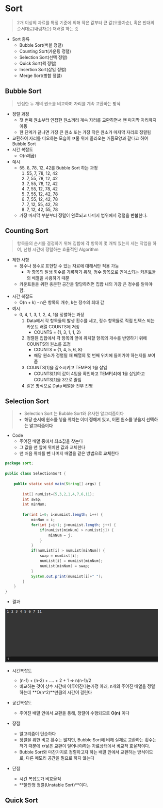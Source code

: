 # Sort

> 2개 이상의 자료를 특정 기준에 의해 작은 값부터 큰 값(오름차순), 혹은 반대의 순서대로(내림차순) 재배열 하는 것



* Sort 종류
  * Bubble Sort(버블 정렬)
  * Counting Sort(카운팅 정렬)
  * Selection Sort(선택 정렬)
  * Quick Sort(퀵 정렬)
  * Insertion Sort(삽입 정렬)
  * Merge Sort(병합 정렬)



## Bubble Sort

> 인접한 두 개의 원소를 비교하며 자리를 계속 교환하는 방식

* 정렬 과정
  * 첫 번째 원소부터 인접한 원소끼리 계속 자리를 교환하면서 맨 마지막 자리까지 이동
  * 한 단계가 끝나면 가장 큰 원소 또는 가장 작은 원소가 마지막 자리로 정렬됨
* 교환하여 자리를 디오하는 모습이 ㅉ물 위에 올라오는 거품모양과 같다고 하여  Bubble Sort
* 시간 복잡도
  * O(n제곱)
* 예시
  * 55, 8, 78, 12, 42를 Bubble Sort 하는 과정
    1. 55, 7, 78, 12, 42
    2. 7, 55, 78, 12, 42
    3. 7, 55, 78, 12, 42
    4. 7, 55, 12, 78, 42
    5. 7, 55, 12, 42, 78
    6. 7, 55, 12, 42, 78
    7. 7, 12, 55, 42, 78
    8. 7, 12, 42, 55, 78
  * 가장 마지막 부분부터 정렬이 완료되고 나머지 범위에서 정렬을 반봅한다.



## Counting Sort

> 항목들의 순서를 결정하기 위해 집합에 각 항목이 몇 개씩 있는지 세는 작업을 하여, 선형 시간에 정렬하는 효율적인 Algorithm

* 제한 사항
  * 정수나 정수로 표현할 수 있는 자료에 대해서만 적용 가능
    * 각 항목의 발생 회수를 기록하기 위해, 정수 항목으로 인덱스되는 카운트들의 배열을 사용하기 때문
  * 카운트들을 위한 충분한 공간을 할당하려면 집합 내의 가장 큰 정수를 알아야 함.
* 시간 복잡도
  * O(n + k) - n은 항목의 개수, k는 정수의 최대 값
* 예시
  * 0, 4, 1, 3, 1, 2, 4, 1을 정렬하는 과정
    1. Data에서 각 항목들의 발생 횟수를 세고, 정수 항목들로 직접 인덱스 되는 카운트 배열 COUNTS에 저장
       - COUNTS = {1, 3, 1, 1, 2}
    2. 정렬된 집합에서 각 항목의 앞에 위치할 항목의 개수를 반영하기 위해 COUNTS의 원소를 조정
       - COUNTS = {1, 4, 5, 6, 8}
       - 해당 원소가 정렬될 때 배열의 몇 번째 위치에 들어가야 하는지를 보여줌
    3. COUNTS[1]을 감소시키고 TEMP에 1을 삽입
       - COUNTS[1]의 값이 4임을 확인하고 TEMP[4]에 1을 삽입하고 COUNTS[1]을 3으로 줄임
    4. 같은 방식으로 Data 배열을 전부 진행



## Selection Sort

> * Selection Sort 는 Bubble Sort와 유사한 알고리즘이다
> * **해당 순서에 원소를 넣을 위치는 이미 정해져 있고, 어떤 원소를 넣을지 선택하는 알고리즘이다**



* Code
  * 주어진 배열 중에서 최소값을 찾는다
  * 그 값을 맨 앞에 위치한 값과 교체한다
  * 맨 처음 위치를 뺀 나머지 배열을 같은 방법으로 교체한다

```java
package sort;

public class SelectionSort {

	public static void main(String[] args) {
		
		int[] numList={5,3,2,1,4,7,6,11};
		int swap;
		int minNum;
		
		for(int i=0; i<numList.length; i++) {
			minNum = i;
			for(int j=i+1; j<numList.length; j++) {
				if(numList[minNum] > numList[j]) {
					minNum = j;
				}
			}
			if(numList[i] > numList[minNum]) {
				swap = numList[i];
				numList[i] = numList[minNum];
				numList[minNum] = swap;
			}
			System.out.print(numList[i]+" ");
		}
	}
}
```

* 결과

![image-20200806111410297](Sort.assets/image-20200806111410297.png) 



* 시간복잡도
  * (n-1) + (n-2) + .... + 2 + 1 => n(n-1)/2
  * 비교하는 것이 상수 시간에 이루어진다는가정 아래, n개의 주어진 배열을 정렬하는데 **O(n^2)**만큼의 시간이 걸린다
* 공간복잡도
  * 주어진 배열 안에서 교환을 통해, 정렬이 수행되므로 **O(n)** 이다

* 장점
  * 알고리즘이 단순하다
  * 정렬을 위한 비교 횟수는 많지만, Bubble Sort에 비해 실제로 교환하는 횟수는 적기 때문에 ㅁ낳은 교환이 일어나야하는 자료상태에서 비교적 효율적이다.
  * Bubble Sort와 마찬가지로 정렬하고자 하는 배열 안에서 교환하는 방식이므로, 다른 메모리 공간을 필요로 하지 않는다
* 단점
  * 시간 복잡도가 비효율적
  * **불안정 정렬(Unstable Sort)**이다.



## Quick Sort

